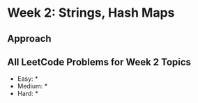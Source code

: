 # Week 2: Strings, Hash Maps

## Approach


## All LeetCode Problems for Week 2 Topics
* Easy: 
    *
* Medium:
    *
* Hard:
    * 
